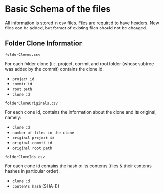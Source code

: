 # Basic Schema of the files

All information is stored in csv files. Files are required to have headers. New files can be added, but format of existing files should not be changed.



## Folder Clone Information

`folderClones.csv`

For each folder clone (i.e. project, commit and root folder (whose subtree was added by the commit) contains the clone id.

- `project id`
- `commit id`
- `root path`
- `clone id`

`folderCloneOriginals.csv`

For each clone id, contains the information about the clone and its original, namely:

- `clone id`
- `number of files in the clone`
- `original project id`
- `original commit id`
- `original root path`

`folderCloneIds.csv`

For each clone id contains the hash of its contents (files & their contents hashes in particular order).

- `clone id`
- `contents hash` (SHA-1))



